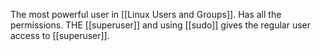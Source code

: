 The most powerful user in [[Linux Users and Groups]]. Has all the permissions. THE [[superuser]] and using [[sudo]] gives the regular user access to [[superuser]].